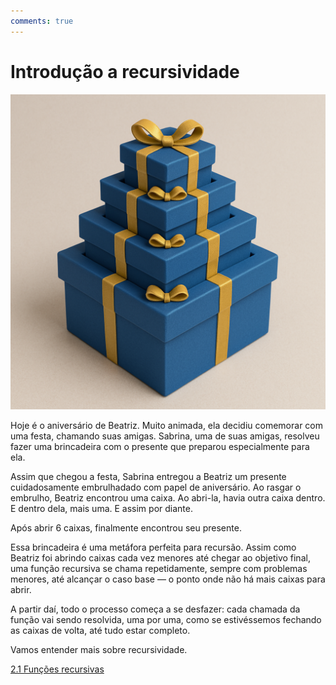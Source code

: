 ```yaml
---
comments: true
---
```


# **Introdução a recursividade**

![Recursividade](recursividade.assets/recursividade.png)

Hoje é o aniversário de Beatriz. Muito animada, ela decidiu comemorar com uma festa, chamando suas amigas. Sabrina, uma de suas amigas, resolveu fazer uma brincadeira com o presente que preparou especialmente para ela. 

Assim que chegou a festa, Sabrina entregou a Beatriz um presente cuidadosamente embrulhadado com papel de aniversário. Ao rasgar o embrulho, Beatriz encontrou uma caixa. Ao abri-la, havia outra caixa dentro. E dentro dela, mais uma. E assim por diante.

Após abrir 6 caixas, finalmente encontrou seu presente.

Essa brincadeira é uma metáfora perfeita para recursão. Assim como Beatriz foi abrindo caixas cada vez menores até chegar ao objetivo final, uma função recursiva se chama repetidamente, sempre com problemas menores, até alcançar o caso base — o ponto onde não há mais caixas para abrir.

A partir daí, todo o processo começa a se desfazer:
cada chamada da função vai sendo resolvida, uma por uma, como se estivéssemos fechando as caixas de volta, até tudo estar completo.

Vamos entender mais sobre recursividade.

[2.1 Funções recursivas](../recursividade/funcoes-recursivas.md)